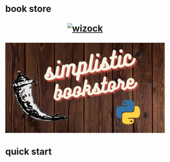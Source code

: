 # book store  <p align="center"> <a href="https://paypal.me/RonnyFromDisc?country.x=US&locale.x=en_AU"><img src="https://img.shields.io/badge/paypal-donate-yellow.svg" alt="wizock" /></a>     </p>
<img src='https://github.com/Wizock/book_store/blob/master/Simplistic%20bookstore.png'>

# quick start

```
